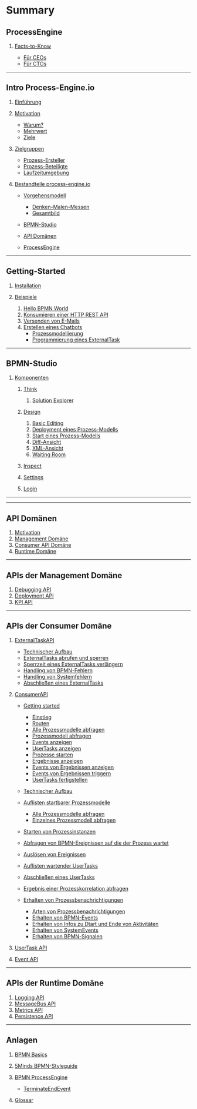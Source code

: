 # Summary

## ProcessEngine

<!-- IMPORTANT: The first document you reference NEEDS TO BE the top-level README -->
1. [Facts-to-Know](README.md)

   * [Für CEOs](README.md#for_ceos)
   * [Für CTOs](README.md#for_ctos)

---

## Intro Process-Engine.io

1. [Einführung](01_introduction/README.md)
1. [Motivation](01_introduction/motivation.md)

   <!-- If you want to use links in the page, use * for enumeration -->
   * [Warum?](01_introduction/motivation.md#warum)
   * [Mehrwert](01_introduction/motivation.md#mehrwert)
   * [Ziele](01_introduction/motivation.md#ziele)

1. [Zielgruppen](01_introduction/zielgruppen.md)

   * [Prozess-Ersteller](01_introduction/zielgruppen.md#prozessersteller)
   * [Prozess-Beteiligte](01_introduction/zielgruppen.md#prozessbeteiligte)
   * [Laufzeitumgebung](01_introduction/zielgruppen.md#laufzeitumgebung)

1. [Bestandteile process-engine.io](01_introduction/bestandteile.md)

   * [Vorgehensmodell](01_introduction/bestandteile.md#vorgehensmodell)

      * [Denken-Malen-Messen](01_introduction/bestandteile.md#denkenmalenmessen)
      * [Gesamtbild](01_introduction/bestandteile.md#gesamtbild)

   * [BPMN-Studio](01_introduction/bestandteile.md#bpmnstudio)
   * [API Domänen](01_introduction/bestandteile.md#apis)
   * [ProcessEngine](01_introduction/bestandteile.md#processengine)

---

## Getting-Started

1. [Installation](02_getting_started/README.md)
1. [Beispiele](02_getting_started/examples/README.md)

   1. [Hello BPMN World](02_getting_started/examples/hello-bpmn-world.md)
   1. [Konsumieren einer HTTP REST API](02_getting_started/examples/http-rest-api.md)
   1. [Versenden von E-Mails](02_getting_started/examples/sending-emails.md)
   1. [Erstellen eines Chatbots](02_getting_started/examples/chatbot.md)
      * [Prozessmodellierung](02_getting_started/examples/chatbot_modeller.md)
      * [Programmierung eines ExternalTask](02_getting_started/examples/chatbot_programmer.md)

---

## BPMN-Studio

<!-- 1. [Überblick](03_bpmn-studio/ueberblick.md) -->

<!--    1. [Think](03_bpmn-studio/01_denken/README.md) -->
<!--    1. [Design](03_bpmn-studio/02_malen/README.md) -->
<!--    1. [Inspect](03_bpmn-studio/03_messen/README.md) -->

1. [Komponenten](03_bpmn-studio/components/README.md)

   1. [Think](03_bpmn-studio/components/plan-view/plan-view.md)

      1. [Solution Explorer](03_bpmn-studio/components/solution-explorer/solution-explorer.md)

   1. [Design](03_bpmn-studio/components/design-view/design-view.md)

      1. [Basic Editing](04_guidelines/basic-editing/basic-editing.md)
      1. [Deployment eines Prozess-Modells](04_guidelines/deploy/deploy.md)
      1. [Start eines Prozess-Modells](04_guidelines/start/start.md)
      1. [Diff-Ansicht](03_bpmn-studio/components/diff-view/diff-view.md)
      1. [XML-Ansicht](03_bpmn-studio/components/xml-view/xml-view.md)
      1. [Waiting Room](03_bpmn-studio/components/waiting-room/waiting-room.md)

   1. [Inspect](03_bpmn-studio/components/dashboard/dashboard.md)

   1. [Settings](03_bpmn-studio/components/settings/settings.md)
   1. [Login](03_bpmn-studio/components/login/login.md)

---

<!-- ## Leitfäden -->

<!-- 1. [User Guide](04_guidelines/README.md) -->

<!--    1. [Think](04_guidelines/01_denken-malen-messen/01_denken/README.md) -->

<!--       1. [Organisation von Prozess Modellen](04_guidelines/01_denken-malen-messen/01_denken/README.md#Organisation) -->

<!--    1. [Design](04_guidelines/01_denken-malen-messen/02_malen/README.md) -->

<!--       1. [Basic Editing](04_guidelines/basic-editing/basic-editing.md) -->
<!--       1. [Deployment eines Prozess-Modells](04_guidelines/deploy/deploy.md) -->
<!--       1. [Start eines Prozess-Modells](04_guidelines/start/start.md) -->

<!--    1. [Inspect](04_guidelines/01_denken-malen-messen/03_messen/README.md) -->
<!--       <1!-- 1. Debuggen eines Prozesses --1> -->
<!--       1. Verwenden einer Heatmap -->
<!--       1. Auflisten aller UserTasks -->
<!--       1. Fortführen eines UserTasks -->

<!--    <1!-- 1. IAM --1> -->
<!--    1. [Allgemein](04_guidelines/allgemein.md) -->

<!--       1. [Auto Updater](03_bpmn-studio/auto-updater.md) -->

---

## API Domänen

1. [Motivation](05_api_domains/README.md)
1. [Management Domäne](05_api_domains/README.md)
1. [Consumer API Domäne](05_api_domains/README.md)
1. [Runtime Domäne](05_api_domains/README.md)

---

## APIs der Management Domäne

1. [Debugging API](06_apis_of_management_domain/debugging-api.md)
1. [Deployment API](06_apis_of_management_domain/deployment-api.md)
1. [KPI API](06_apis_of_management_domain/kpi-api.md)

---

## APIs der Consumer Domäne


1. [ExternalTaskAPI](07_apis_of_consumer_domain/02_external_task_api/README.md)

   * [Technischer Aufbau](07_apis_of_consumer_domain/02_external_task_api/technical-specifications.md)
   * [ExternalTasks abrufen und sperren](07_apis_of_consumer_domain/02_external_task_api/tasks/fetch-and-lock.md)
   * [Sperrzeit eines ExternalTasks verlängern](07_apis_of_consumer_domain/02_external_task_api/tasks/extend-lock.md)
   * [Handling von BPMN-Fehlern](07_apis_of_consumer_domain/02_external_task_api/tasks/handle-bpmn-errors.md)
   * [Handling von Systemfehlern](07_apis_of_consumer_domain/02_external_task_api/tasks/handle-system-errors.md)
   * [Abschließen eines ExternalTasks](07_apis_of_consumer_domain/02_external_task_api/tasks/finish-external-task.md)

1. [ConsumerAPI](07_apis_of_consumer_domain/01_consumer_api/README.md)

   * [Getting started](07_apis_of_consumer_domain/01_consumer_api/tasks/getting-started.md)

      * [Einstieg](07_apis_of_consumer_domain/01_consumer_api/tasks/getting-started.md#einstieg)
      * [Routen](07_apis_of_consumer_domain/01_consumer_api/tasks/getting-started.md#routen)
      * [Alle Prozessmodelle abfragen](07_apis_of_consumer_domain/01_consumer_api/tasks/getting-started.md#alle-prozessmodelle-abfragen)
      * [Prozessmodell abfragen](07_apis_of_consumer_domain/01_consumer_api/tasks/getting-started.md#prozessmodell-abfragen)
      * [Events anzeigen](07_apis_of_consumer_domain/01_consumer_api/tasks/getting-started.md#events-anzeigen)
      * [UserTasks anzeigen](07_apis_of_consumer_domain/01_consumer_api/tasks/getting-started.md#usertasks-anzeigen)
      * [Prozesse starten](07_apis_of_consumer_domain/01_consumer_api/tasks/getting-started.md#prozesse-starten)
      * [Ergebnisse anzeigen](07_apis_of_consumer_domain/01_consumer_api/tasks/getting-started.md#ergebnisse-anzeigen)
      * [Events von Ergebnissen anzeigen](07_apis_of_consumer_domain/01_consumer_api/tasks/getting-started.md#events-von-ergebnissen-anzeigen)
      * [Events von Ergebnissen triggern](07_apis_of_consumer_domain/01_consumer_api/tasks/getting-started.md#events-von-ergebnissen-triggern)
      * [UserTasks fertigstellen](07_apis_of_consumer_domain/01_consumer_api/tasks/getting-started.md#usertasks-fertigstellen)

   * [Technischer Aufbau](07_apis_of_consumer_domain/01_consumer_api/technical-specifications.md)
   * [Auflisten startbarer Prozessmodelle](07_apis_of_consumer_domain/01_consumer_api/tasks/list-startable-process-models.md)

      * [Alle Prozessmodelle abfragen](07_apis_of_consumer_domain/01_consumer_api/tasks/list-startable-process-models.md#alle-prozessmodelle-abfragen)
      * [Einzelnes Prozessmodell abfragen](07_apis_of_consumer_domain/01_consumer_api/tasks/list-startable-process-models.md#einzelnes-prozessmodell-abfragen)

   * [Starten von Prozessinstanzen](07_apis_of_consumer_domain/01_consumer_api/tasks/start-process-instance.md)
   * [Abfragen von BPMN-Ereignissen auf die der Prozess wartet](07_apis_of_consumer_domain/01_consumer_api/tasks/list-triggerable-events.md)
   * [Auslösen von Ereignissen](07_apis_of_consumer_domain/01_consumer_api/tasks/trigger-event.md)
   * [Auflisten wartender UserTasks](07_apis_of_consumer_domain/01_consumer_api/tasks/list-waiting-usertasks.md)
   * [Abschließen eines UserTasks](07_apis_of_consumer_domain/01_consumer_api/tasks/finish-user-task.md)
   * [Ergebnis einer Prozesskorrelation abfragen](07_apis_of_consumer_domain/01_consumer_api/tasks/get-correlation-result.md)
   * [Erhalten von Prozessbenachrichtigungen](07_apis_of_consumer_domain/01_consumer_api/tasks/receive-process-notifiations.md)

      * [Arten von Prozessbenachrichtigungen](07_apis_of_consumer_domain/01_consumer_api/tasks/receive-process-notifiations.md#arten-von-prozessbenachrichtigungen)
      * [Erhalten von BPMN-Events](07_apis_of_consumer_domain/01_consumer_api/tasks/receive-process-notifiations.md#erhalten-von-bpmn-events)
      * [Erhalten von Infos zu Dtart und Ende von Aktivitäten](07_apis_of_consumer_domain/01_consumer_api/tasks/receive-process-notifiations.md#erhalten-von-infos-zu-start-und-ende-von-aktivitäten)
      * [Erhalten von SystemEvents](07_apis_of_consumer_domain/01_consumer_api/tasks/receive-process-notifiations.md#erhalten-von-system-events)
      * [Erhalten von BPMN-Signalen](07_apis_of_consumer_domain/01_consumer_api/tasks/receive-process-notifiations.md#erhalten-von-bpmn-signalen)

1. [UserTask API](07_apis_of_consumer_domain/usertask-api.md)
1. [Event API](07_apis_of_consumer_domain/event-api.md)

---

## APIs der Runtime Domäne

1. [Logging API](08_apis_of_runtime_domain/logging-api.md)
1. [MessageBus API](08_apis_of_runtime_domain/messagebus-api.md)
1. [Metrics API](08_apis_of_runtime_domain/metrics-api.md)
1. [Persistence API](08_apis_of_runtime_domain/persistence-api.md)

---

## Anlagen

1. [BPMN Basics](99_appendix/bpmn-basics/README.md)
1. [5Minds BPMN-Styleguide](99_appendix/styleguide.md)
1. [BPMN ProcessEngine](99_appendix/bpmn-process-engine/README.md)

    * [TerminateEndEvent](99_appendix/bpmn-process-engine/terminate-end-event.md)

1. [Glossar](GLOSSARY.md)

